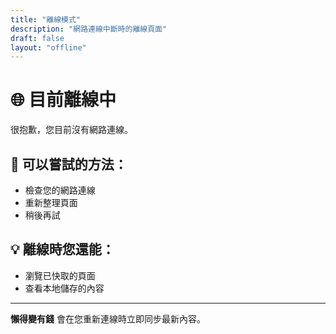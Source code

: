 ```yaml
---
title: "離線模式"
description: "網路連線中斷時的離線頁面"
draft: false
layout: "offline"
---
```


# 🌐 目前離線中

很抱歉，您目前沒有網路連線。

## 📱 可以嘗試的方法：

- 檢查您的網路連線
- 重新整理頁面
- 稍後再試

## 💡 離線時您還能：

- 瀏覽已快取的頁面
- 查看本地儲存的內容

---

**懶得變有錢** 會在您重新連線時立即同步最新內容。
